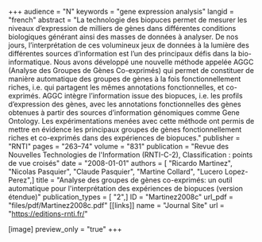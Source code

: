+++
audience = "N"
keywords = "gene expression analysis"
langid = "french"
abstract = "La technologie des biopuces permet de mesurer les niveaux d’expression de milliers de gènes dans différentes conditions biologiques générant ainsi des masses de données à analyser. De nos jours, l’interprétation de ces volumineux jeux de données à la lumière des différentes sources d’information est l’un des principaux défis dans la bio-informatique. Nous avons développé une nouvelle méthode appelée AGGC (Analyse des Groupes de Gènes Co-exprimés) qui permet de constituer de manière automatique des groupes de gènes à la fois fonctionnellement riches, i.e. qui partagent les mêmes annotations fonctionnelles, et co-exprimés. AGGC intègre l’information issue des biopuces, i.e. les profils d’expression des gènes, avec les annotations fonctionnelles des gènes obtenues à partir des sources d’information génomiques comme Gene Ontology. Les expérimentations menées avec cette méthode ont permis de mettre en évidence les principaux groupes de gènes fonctionnellement riches et co-exprimés dans des expériences de biopuces."
publisher = "RNTI"
pages = "263–74"
volume = "831"
publication = "Revue des Nouvelles Technologies de l'Information (RNTI-C-2), Classification : points de vue croisés"
date = "2008-01-01"
authors = [ "Ricardo Martinez", "Nicolas Pasquier", "Claude Pasquier", "Martine Collard", "Lucero Lopez-Perez",]
title = "Analyse des groupes de gènes co-exprimés: un outil automatique pour l'interprétation des expériences de biopuces (version étendue)"
publication_types = [ "2",]
ID = "Martinez2008c"
url_pdf = "files/pdf/Martinez2008c.pdf"
[[links]]
name = "Journal Site"
url = "https://editions-rnti.fr/"

[image]
preview_only = "true"
+++
